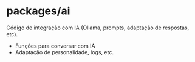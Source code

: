 # packages/ai

Código de integração com IA (Ollama, prompts, adaptação de respostas, etc).

- Funções para conversar com IA
- Adaptação de personalidade, logs, etc.
